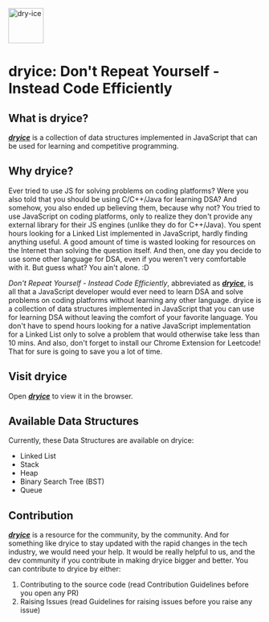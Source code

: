 <img src="https://user-images.githubusercontent.com/26036974/113094803-fce59080-920f-11eb-9d19-c32646ef5dab.png"
     alt="dry-ice"
     height="70" /> 
# dryice: Don't Repeat Yourself - Instead Code Efficiently

## What is dryice?

[***dryice***](https://www.dryice.dev) is a collection of data structures implemented in JavaScript that can be used for learning and competitive programming.

## Why dryice?

Ever tried to use JS for solving problems on coding platforms? Were you also told that you should be using C/C++/Java for learning DSA? And somehow, you also ended up believing them, because why not? You tried to use JavaScript on coding platforms, only to realize they don't provide any external library for their JS engines (unlike they do for C++/Java). You spent hours looking for a Linked List implemented in JavaScript, hardly finding anything useful. A good amount of time is wasted looking for resources on the Internet than solving the question itself. And then, one day you decide to use some other language for DSA, even if you weren't very comfortable with it. But guess what? You ain't alone. :D

*Don't Repeat Yourself - Instead Code Efficiently*, abbreviated as [***dryice***](https://www.dryice.dev), is all that a JavaScript developer would ever need to learn DSA and solve problems on coding platforms without learning any other language. dryice is a collection of data structures implemented in JavaScript that you can use for learning DSA without leaving the comfort of your favorite language. You don't have to spend hours looking for a native JavaScript implementation for a Linked List only to solve a problem that would otherwise take less than 10 mins.
And also, don't forget to install our Chrome Extension for Leetcode! That for sure is going to save you a lot of time.

## Visit dryice

Open [***dryice***](https://www.dryice.dev) to view it in the browser.

## Available Data Structures

Currently, these Data Structures are available on dryice:
 - Linked List
 - Stack
 - Heap
 - Binary Search Tree (BST)
 - Queue

## Contribution

[***dryice***](https://www.dryice.dev) is a resource for the community, by the community. And for something like dryice to stay updated with the rapid changes in the tech industry, we would need your help. It would be really helpful to us, and the dev community if you contribute in making dryice bigger and better. You can contribute to dryice by either:
1. Contributing to the source code (read Contribution Guidelines before you open any PR)
2. Raising Issues (read Guidelines for raising issues before you raise any issue)

